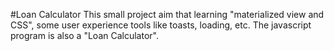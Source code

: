 #Loan Calculator
This small project aim that learning "materialized view and CSS", some user experience tools like toasts, loading, etc. The javascript program is also a "Loan Calculator".
